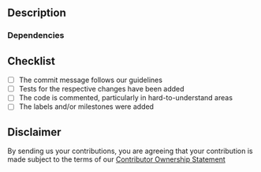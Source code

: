 ## Description

<!--
Please include a summary of the changes.
Please also include relevant motivation and context.
-->

<!--
If this contains a breaking change, your commit body message must include "BREAKING CHANGE: " and
the label "BREAKING CHANGE" must be added.
Please also describe the impact and migration path for existing applications.
-->

<!--
If this fixes an open issue, please link to the issue here.

Closes #ISSUE_NUMBER
Refs #ISSUE_NUMBER
-->

### Dependencies

<!--
If this depends on another PR, please link it here.
If this has some other dependency, please describe it here.
Please add the label "status: on hold" to inform that this is blocked.

Otherwise, you can delete this section or just state "None".
-->

## Checklist

<!--
Go over all the following points, and mark with an `x` all boxes that apply.
If you're unsure about any of these, don't hesitate to ask; we're here to help!
-->

- [ ] The commit message follows our guidelines
- [ ] Tests for the respective changes have been added
- [ ] The code is commented, particularly in hard-to-understand areas
- [ ] The labels and/or milestones were added

## Disclaimer

By sending us your contributions, you are agreeing that your contribution is made subject to the terms of our [Contributor Ownership Statement](https://github.com/Farfetch/.github/blob/master/COS.md)
